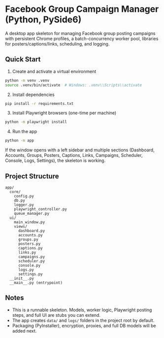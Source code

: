 # Facebook Group Campaign Manager (Python, PySide6)

A desktop app skeleton for managing Facebook group posting campaigns with persistent Chrome profiles, a batch-concurrency worker pool, libraries for posters/captions/links, scheduling, and logging.

## Quick Start

1) Create and activate a virtual environment

```bash
python -m venv .venv
source .venv/bin/activate  # Windows: .venv\\Scripts\\activate
```

2) Install dependencies

```bash
pip install -r requirements.txt
```

3) Install Playwright browsers (one-time per machine)

```bash
python -m playwright install
```

4) Run the app

```bash
python -m app
```

If the window opens with a left sidebar and multiple sections (Dashboard, Accounts, Groups, Posters, Captions, Links, Campaigns, Scheduler, Console, Logs, Settings), the skeleton is working.

## Project Structure

```
app/
  core/
    config.py
    db.py
    logger.py
    playwright_controller.py
    queue_manager.py
  ui/
    main_window.py
    views/
      dashboard.py
      accounts.py
      groups.py
      posters.py
      captions.py
      links.py
      campaigns.py
      scheduler.py
      console.py
      logs.py
      settings.py
  __init__.py
  __main__.py (entrypoint)
```

## Notes

- This is a runnable skeleton. Models, worker logic, Playwright posting steps, and full UI are stubs you can extend.
- The app creates `data/` and `logs/` folders in the project root by default.
- Packaging (PyInstaller), encryption, proxies, and full DB models will be added next.